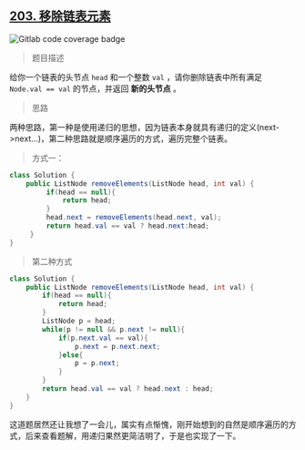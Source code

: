 ## [203. 移除链表元素](https://leetcode.cn/problems/remove-linked-list-elements/)

![Gitlab code coverage badge](https://img.shields.io/badge/难度-简单-green)

> 题目描述

给你一个链表的头节点 `head` 和一个整数 `val` ，请你删除链表中所有满足 `Node.val == val` 的节点，并返回 **新的头节点** 。

> 思路

两种思路，第一种是使用递归的思想，因为链表本身就具有递归的定义(next->next...)，第二种思路就是顺序遍历的方式，遍历完整个链表。

> 方式一：

```java
class Solution {
    public ListNode removeElements(ListNode head, int val) {
         if(head == null){
             return head;
         }
         head.next = removeElements(head.next, val);
         return head.val == val ? head.next:head;
     }
}
```

> 第二种方式

```java
class Solution {
    public ListNode removeElements(ListNode head, int val) {
        if(head == null){
            return head;
        }
        ListNode p = head;
        while(p != null && p.next != null){
            if(p.next.val == val){
                p.next = p.next.next;
            }else{
                p = p.next;
            }
        }
        return head.val == val ? head.next : head;
    }
}
```

这道题居然还让我想了一会儿，属实有点惭愧，刚开始想到的自然是顺序遍历的方式，后来查看题解，用递归果然更简洁明了，于是也实现了一下。